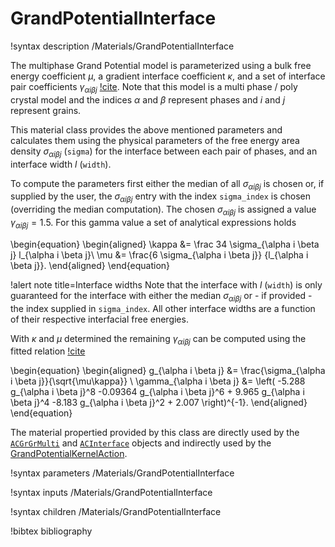 # GrandPotentialInterface

!syntax description /Materials/GrandPotentialInterface

The multiphase Grand Potential model is parameterized using a bulk free energy
coefficient $\mu$, a gradient interface coefficient $\kappa$, and a set of
interface pair coefficients $\gamma_{\alpha i \beta j}$ [!cite](AagesenGP2018).
Note that this model is a multi phase / poly crystal model and the indices
$\alpha$ and $\beta$ represent phases and $i$ and $j$ represent grains.

This material class provides the above mentioned parameters and calculates them
using the physical parameters of the free energy area density $\sigma_{\alpha i
\beta j}$ (`sigma`) for the interface between each pair of phases, and an
interface width $l$ (`width`).

To compute the parameters first either the median of all $\sigma_{\alpha i \beta
j}$ is chosen or, if supplied by the user, the $\sigma_{\alpha i \beta j}$ entry
with the index `sigma_index` is chosen (overriding the median computation).  The
chosen $\sigma_{\alpha i \beta j}$ is assigned a value $\gamma_{\alpha i \beta
j}=1.5$. For this gamma value a set of analytical expressions holds

\begin{equation}
\begin{aligned}
\kappa &= \frac 34 \sigma_{\alpha i \beta j} l_{\alpha i \beta j}\\
\mu &= \frac{6 \sigma_{\alpha i \beta j}} {l_{\alpha i \beta j}}.
\end{aligned}
\end{equation}

!alert note title=Interface widths
Note that the interface with $l$ (`width`) is only guaranteed for the interface
with either the median $\sigma_{\alpha i \beta j}$ or - if provided - the index
supplied in `sigma_index`. All other interface widths are a function of their
respective interfacial free energies.

With $\kappa$ and $\mu$ determined the remaining $\gamma_{\alpha i \beta j}$ can
be computed using the fitted relation [!cite](MoelansWeb)

\begin{equation}
\begin{aligned}
g_{\alpha i \beta j} &= \frac{\sigma_{\alpha i \beta j}}{\sqrt{\mu\kappa}}  \\
\gamma_{\alpha i \beta j} &= \left( -5.288 g_{\alpha i \beta j}^8 -0.09364 g_{\alpha i \beta j}^6 + 9.965 g_{\alpha i \beta j}^4 -8.183 g_{\alpha i \beta j}^2 + 2.007 \right)^{-1}.
\end{aligned}
\end{equation}

The material propertied provided by this class are directly used by the
[`ACGrGrMulti`](/ACGrGrMulti.md) and [`ACInterface`](/ACInterface.md) objects
and indirectly used by the
[GrandPotentialKernelAction](/actions/GrandPotentialKernelAction.md).

!syntax parameters /Materials/GrandPotentialInterface

!syntax inputs /Materials/GrandPotentialInterface

!syntax children /Materials/GrandPotentialInterface

!bibtex bibliography
